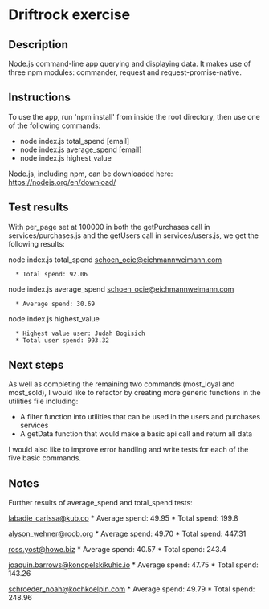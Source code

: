 # Driftrock exercise

## Description
Node.js command-line app querying and displaying data. It makes use of three npm modules: commander, request and request-promise-native.

## Instructions
To use the app, run 'npm install' from inside the root directory, then use one of the following commands:

  * node index.js total_spend [email]
  * node index.js average_spend [email]
  * node index.js highest_value

Node.js, including npm, can be downloaded here: https://nodejs.org/en/download/

## Test results
With per_page set at 100000 in both the getPurchases call in services/purchases.js and the getUsers call in services/users.js, we get the following results:

  node index.js total_spend schoen_ocie@eichmannweimann.com

      * Total spend: 92.06

  node index.js average_spend schoen_ocie@eichmannweimann.com

      * Average spend: 30.69

  node index.js highest_value

      * Highest value user: Judah Bogisich
      * Total user spend: 993.32

## Next steps
As well as completing the remaining two commands (most_loyal and most_sold), I would like to refactor by creating more generic functions in the utilities file including:

  * A filter function into utilities that can be used in the users and purchases services
  * A getData function that would make a basic api call and return all data

I would also like to improve error handling and write tests for each of the five basic commands.

## Notes
Further results of average_spend and total_spend tests:

  labadie_carissa@kub.co
    * Average spend: 49.95
    * Total spend: 199.8

  alyson_wehner@roob.org
    * Average spend: 49.70
    * Total spend: 447.31

  ross.yost@howe.biz
    * Average spend: 40.57
    * Total spend: 243.4

  joaquin.barrows@konopelskikuhic.io
    * Average spend: 47.75
    * Total spend: 143.26

  schroeder_noah@kochkoelpin.com
    * Average spend: 49.79
    * Total spend: 248.96